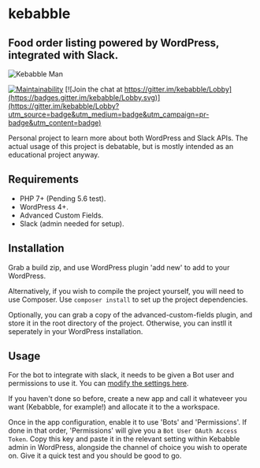 # kebabble
## Food order listing powered by WordPress, integrated with Slack.

![Kebabble Man](https://www.soupbowl.io/wp-content/uploads/2018/04/kebabbleman.png)

[![Maintainability](https://api.codeclimate.com/v1/badges/72396e46f9d30a97f877/maintainability)](https://codeclimate.com/github/soup-bowl/kebabble/maintainability)
[![Join the chat at https://gitter.im/kebabble/Lobby](https://badges.gitter.im/kebabble/Lobby.svg)](https://gitter.im/kebabble/Lobby?utm_source=badge&utm_medium=badge&utm_campaign=pr-badge&utm_content=badge)

Personal project to learn more about both WordPress and Slack APIs. The actual
usage of this project is debatable, but is mostly intended as an educational
project anyway.

## Requirements
* PHP 7+ (Pending 5.6 test).
* WordPress 4+.
* Advanced Custom Fields.
* Slack (admin needed for setup).

## Installation
Grab a build zip, and use WordPress plugin 'add new' to add to your WordPress.

Alternatively, if you wish to compile the project yourself, you will need to
use Composer. Use `composer install` to set up the project dependencies.

Optionally, you can grab a copy of the advanced-custom-fields plugin, and
store it in the root directory of the project. Otherwise, you can instll it
seperately in your WordPress installation.

## Usage
For the bot to integrate with slack, it needs to be given a Bot user and
permissions to use it. You can [modify the settings here][1].

If you haven't done so before, create a new app and call it whateveer you
want (Kebabble, for example!) and allocate it to the a workspace. 

Once in the app configuration, enable it to use 'Bots' and 'Permissions'.
If done in that order, 'Permissions' will give you a 
`Bot User OAuth Access Token`. Copy this key and paste it in the relevant
setting within Kebabble admin in WordPress, alongside the channel of choice
you wish to operate on. Give it a quick test and you should be good to go.



[1]: https://api.slack.com/apps
